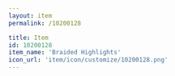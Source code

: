 ```yaml
---
layout: item
permalink: /10200128

title: Item
id: 10200128
item_name: 'Braided Highlights'
icon_url: 'item/icon/customize/10200128.png'
---
```

